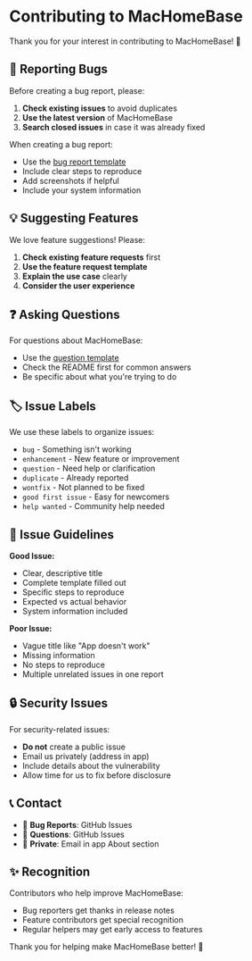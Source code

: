 # Contributing to MacHomeBase

Thank you for your interest in contributing to MacHomeBase! 🎉

## 🐛 Reporting Bugs

Before creating a bug report, please:

1. **Check existing issues** to avoid duplicates
2. **Use the latest version** of MacHomeBase
3. **Search closed issues** in case it was already fixed

When creating a bug report:
- Use the [bug report template](https://github.com/dcherrera/MacHomeBase-Public/issues/new?template=bug_report.md)
- Include clear steps to reproduce
- Add screenshots if helpful
- Include your system information

## 💡 Suggesting Features

We love feature suggestions! Please:

1. **Check existing feature requests** first
2. **Use the feature request template**
3. **Explain the use case** clearly
4. **Consider the user experience**

## ❓ Asking Questions

For questions about MacHomeBase:
- Use the [question template](https://github.com/dcherrera/MacHomeBase-Public/issues/new?template=question.md)
- Check the README first for common answers
- Be specific about what you're trying to do

## 🏷️ Issue Labels

We use these labels to organize issues:

- `bug` - Something isn't working
- `enhancement` - New feature or improvement
- `question` - Need help or clarification
- `duplicate` - Already reported
- `wontfix` - Not planned to be fixed
- `good first issue` - Easy for newcomers
- `help wanted` - Community help needed

## 📝 Issue Guidelines

**Good Issue:**
- Clear, descriptive title
- Complete template filled out
- Specific steps to reproduce
- Expected vs actual behavior
- System information included

**Poor Issue:**
- Vague title like "App doesn't work"
- Missing information
- No steps to reproduce
- Multiple unrelated issues in one report

## 🔒 Security Issues

For security-related issues:
- **Do not** create a public issue
- Email us privately (address in app)
- Include details about the vulnerability
- Allow time for us to fix before disclosure

## 📞 Contact

- 🐛 **Bug Reports**: GitHub Issues
- 💬 **Questions**: GitHub Issues
- 📧 **Private**: Email in app About section

## ✨ Recognition

Contributors who help improve MacHomeBase:
- Bug reporters get thanks in release notes
- Feature contributors get special recognition
- Regular helpers may get early access to features

Thank you for helping make MacHomeBase better! 🚀